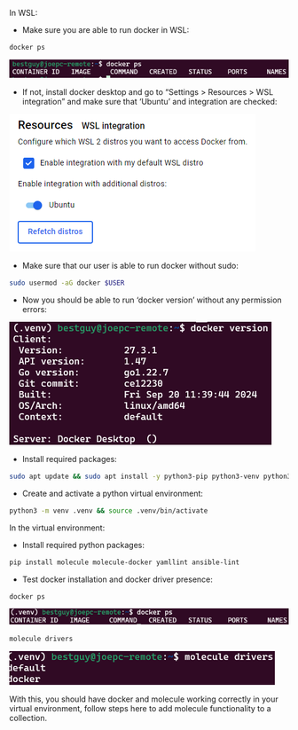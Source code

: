 In WSL:

- Make sure you are able to run docker in WSL:


```sh
docker ps
```


![unnamed_a8f7bd82776345b89f6a5880c9faa5ac](./img/molecule-setup/unnamed_a8f7bd82776345b89f6a5880c9faa5ac.png)

- If not, install docker desktop and go to “Settings > Resources > WSL integration” and make sure that ‘Ubuntu’ and integration are checked:

![unnamed_03e8ea51396a4800ac519e24ee2413e6](./img/molecule-setup/unnamed_03e8ea51396a4800ac519e24ee2413e6.png)

- Make sure that our user is able to run docker without sudo:


```sh
sudo usermod -aG docker $USER
```


- Now you should be able to run ‘docker version’ without any permission errors:

![unnamed_0b7960c265734d9f95e8e2f98cd18be9](./img/molecule-setup/unnamed_0b7960c265734d9f95e8e2f98cd18be9.png)

- Install required packages:


```sh
sudo apt update && sudo apt install -y python3-pip python3-venv python3-docker
```


- Create and activate a python virtual environment:


```sh
python3 -m venv .venv && source .venv/bin/activate
```


In the virtual environment:

- Install required python packages:


```sh
pip install molecule molecule-docker yamllint ansible-lint
```


- Test docker installation and docker driver presence:








```sh
docker ps
```
![unnamed_f6bd328fa52e4d8ca1a457d914f64191](./img/molecule-setup/unnamed_f6bd328fa52e4d8ca1a457d914f64191.png)
```sh
molecule drivers
```
![unnamed_1dd109a62fdf47379b110e323b9da349](./img/molecule-setup/unnamed_1dd109a62fdf47379b110e323b9da349.png)

With this, you should have docker and molecule working correctly in your virtual environment, follow steps here to add molecule functionality to a collection.
